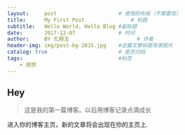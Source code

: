 ```yaml
---
layout:     post   				    # 使用的布局（不需要改）
title:      My First Post 				# 标题 
subtitle:   Hello World, Hello Blog #副标题
date:       2017-12-07 				# 时间
author:     BY 孔翔玉						# 作者
header-img: img/post-bg-2015.jpg 	#这篇文章标题背景图片
catalog: true 						# 是否归档
tags:								#标签
    - 感想
---
```


## Hey
>这是我的第一篇博客。以后用博客记录点滴成长

进入你的博客主页，新的文章将会出现在你的主页上.
